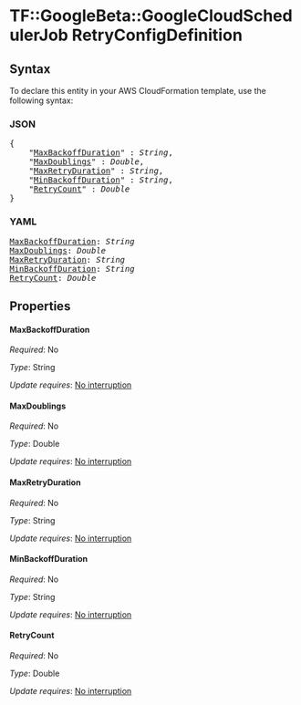 # TF::GoogleBeta::GoogleCloudSchedulerJob RetryConfigDefinition

## Syntax

To declare this entity in your AWS CloudFormation template, use the following syntax:

### JSON

<pre>
{
    "<a href="#maxbackoffduration" title="MaxBackoffDuration">MaxBackoffDuration</a>" : <i>String</i>,
    "<a href="#maxdoublings" title="MaxDoublings">MaxDoublings</a>" : <i>Double</i>,
    "<a href="#maxretryduration" title="MaxRetryDuration">MaxRetryDuration</a>" : <i>String</i>,
    "<a href="#minbackoffduration" title="MinBackoffDuration">MinBackoffDuration</a>" : <i>String</i>,
    "<a href="#retrycount" title="RetryCount">RetryCount</a>" : <i>Double</i>
}
</pre>

### YAML

<pre>
<a href="#maxbackoffduration" title="MaxBackoffDuration">MaxBackoffDuration</a>: <i>String</i>
<a href="#maxdoublings" title="MaxDoublings">MaxDoublings</a>: <i>Double</i>
<a href="#maxretryduration" title="MaxRetryDuration">MaxRetryDuration</a>: <i>String</i>
<a href="#minbackoffduration" title="MinBackoffDuration">MinBackoffDuration</a>: <i>String</i>
<a href="#retrycount" title="RetryCount">RetryCount</a>: <i>Double</i>
</pre>

## Properties

#### MaxBackoffDuration

_Required_: No

_Type_: String

_Update requires_: [No interruption](https://docs.aws.amazon.com/AWSCloudFormation/latest/UserGuide/using-cfn-updating-stacks-update-behaviors.html#update-no-interrupt)

#### MaxDoublings

_Required_: No

_Type_: Double

_Update requires_: [No interruption](https://docs.aws.amazon.com/AWSCloudFormation/latest/UserGuide/using-cfn-updating-stacks-update-behaviors.html#update-no-interrupt)

#### MaxRetryDuration

_Required_: No

_Type_: String

_Update requires_: [No interruption](https://docs.aws.amazon.com/AWSCloudFormation/latest/UserGuide/using-cfn-updating-stacks-update-behaviors.html#update-no-interrupt)

#### MinBackoffDuration

_Required_: No

_Type_: String

_Update requires_: [No interruption](https://docs.aws.amazon.com/AWSCloudFormation/latest/UserGuide/using-cfn-updating-stacks-update-behaviors.html#update-no-interrupt)

#### RetryCount

_Required_: No

_Type_: Double

_Update requires_: [No interruption](https://docs.aws.amazon.com/AWSCloudFormation/latest/UserGuide/using-cfn-updating-stacks-update-behaviors.html#update-no-interrupt)

